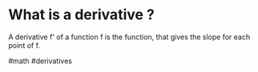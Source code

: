 # What is a derivative ? 
A derivative f' of a function f is the function, that gives the slope for each point of f.

#math #derivatives